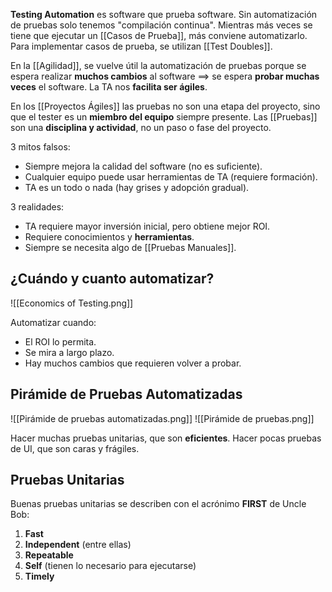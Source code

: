 **Testing Automation** es software que prueba software. Sin automatización de pruebas solo tenemos "compilación continua". Mientras más veces se tiene que ejecutar un [[Casos de Prueba]], más conviene automatizarlo. Para implementar casos de prueba, se utilizan [[Test Doubles]].

En la [[Agilidad]], se vuelve útil la automatización de pruebas porque se espera realizar **muchos cambios** al software $\implies$ se espera **probar muchas veces** el software. La TA nos **facilita ser ágiles**.

En los [[Proyectos Ágiles]] las pruebas no son una etapa del proyecto, sino que el tester es un **miembro del equipo** siempre presente. Las [[Pruebas]] son una **disciplina y actividad**, no un paso o fase del proyecto.

3 mitos falsos:

- Siempre mejora la calidad del software (no es suficiente).
- Cualquier equipo puede usar herramientas de TA (requiere formación).
- TA es un todo o nada (hay grises y adopción gradual).

3 realidades:

- TA requiere mayor inversión inicial, pero obtiene mejor ROI.
- Requiere conocimientos y **herramientas**.
- Siempre se necesita algo de [[Pruebas Manuales]].

## ¿Cuándo y cuanto automatizar?

![[Economics of Testing.png]]

Automatizar cuando:

- El ROI lo permita.
- Se mira a largo plazo.
- Hay muchos cambios que requieren volver a probar.

## Pirámide de Pruebas Automatizadas

![[Pirámide de pruebas automatizadas.png]]
![[Pirámide de pruebas.png]]

Hacer muchas pruebas unitarias, que son **eficientes**. Hacer pocas pruebas de UI, que son caras y frágiles.

## Pruebas Unitarias

Buenas pruebas unitarias se describen con el acrónimo **FIRST** de Uncle Bob:

1. **Fast**
2. **Independent** (entre ellas)
3. **Repeatable**
4. **Self** (tienen lo necesario para ejecutarse)
5. **Timely**
